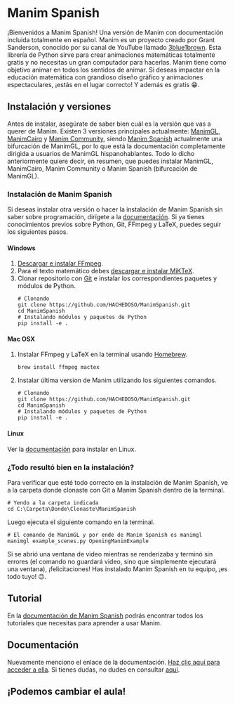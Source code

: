 # Manim Spanish
¡Bienvenidos a Manim Spanish! Una versión de Manim con documentación incluida totalmente en español. Manim es un proyecto creado por Grant Sanderson, conocido por su canal de YouTube llamado [3blue1brown](https://www.youtube.com/channel/UCYO_jab_esuFRV4b17AJtAw). Esta librería de Python sirve para crear animaciones matemáticas totalmente gratis y no necesitas un gran computador para hacerlas.
Manim tiene como objetivo animar en todos los sentidos de animar. Si deseas impactar en la educación matemática con grandioso diseño gráfico y animaciones espectaculares, ¡estás en el lugar correcto! Y además es gratis :grin:.

## Instalación y versiones
Antes de instalar, asegúrate de saber bien cuál es la versión que vas a querer de Manim. Existen 3 versiones principales actualmente: [ManimGL](https://github.com/3b1b/manim), [ManimCairo](https://github.com/3b1b/manim/tree/cairo-backend) y [Manim Community](https://github.com/ManimCommunity/manim), siendo [Manim Spanish]() actualmente una bifurcación de ManimGL, por lo que está la documentación completamente dirigida a usuarios de ManimGL hispanohablantes. Todo lo dicho anteriormente quiere decir, en resumen, que puedes instalar ManimGL, ManimCairo, Manim Community o Manim Spanish (bifurcación de ManimGL).

### Instalación de Manim Spanish
Si deseas instalar otra versión o hacer la instalación de Manim Spanish sin saber sobre programación, dirígete a la [documentación](docs). Si ya tienes conocimientos previos sobre Python, Git, FFmpeg y LaTeX, puedes seguir los siguientes pasos.

#### Windows
1. [Descargar e instalar FFmpeg](https://www.gyan.dev/ffmpeg/builds/).
2. Para el texto matemático debes [descargar e instalar MiKTeX](https://miktex.org/download).
3. Clonar repositorio con [Git](https://git-scm.com/downloads) e instalar los correspondientes paquetes y módulos de Python.
   ```
   # Clonando
   git clone https://github.com/HACHEDOSO/ManimSpanish.git
   cd ManimSpanish
   # Instalando módulos y paquetes de Python
   pip install -e .
   ```

#### Mac OSX
1. Instalar FFmpeg y LaTeX en la terminal usando [Homebrew](https://brew.sh/index_es).
   ```
   brew install ffmpeg mactex
   ```
2. Instalar última version de Manim utilizando los siguientes comandos.
   ```
   # Clonando
   git clone https://github.com/HACHEDOSO/ManimSpanish.git
   cd ManimSpanish
   # Instalando módulos y paquetes de Python
   pip install -e .
   ```

#### Linux
Ver la [documentación](docs) para instalar en Linux.

### ¿Todo resultó bien en la instalación?
Para verificar que esté todo correcto en la instalación de Manim Spanish, ve a la carpeta donde clonaste con Git a Manim Spanish dentro de la terminal.
```
# Yendo a la carpeta indicada
cd C:\Carpeta\Donde\Clonaste\ManimSpanish
```
Luego ejecuta el siguiente comando en la terminal.
```
# El comando de ManimGL y por ende de Manim Spanish es manimgl
manimgl example_scenes.py OpeningManimExample
```
Si se abrió una ventana de video mientras se renderizaba y terminó sin errores (el comando no guardará video, sino que simplemente ejecutará una ventana), ¡felicitaciones! Has instalado Manim Spanish en tu equipo, ¡es todo tuyo! :wink:.

## Tutorial
En la [documentación de Manim Spanish](docs) podrás encontrar todos los tutoriales que necesitas para aprender a usar Manim.

## Documentación
Nuevamente menciono el enlace de la documentación. [Haz clic aquí para acceder a ella](docs). Si tienes dudas, no dudes en consultar [aquí](https://github.com/HACHEDOSO/ManimSpanish/discussions).

## ¡Podemos cambiar el aula!
